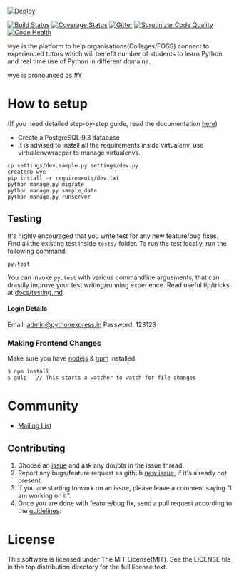 [![Deploy](https://www.herokucdn.com/deploy/button.png)](https://heroku.com/deploy)

[![Build Status](https://travis-ci.org/pythonindia/wye.svg)](https://travis-ci.org/pythonindia/wye) [![Coverage Status](https://coveralls.io/repos/pythonindia/wye/badge.svg?branch=master&service=github)](https://coveralls.io/github/pythonindia/wye?branch=master)
[![Gitter](https://badges.gitter.im/Join%20Chat.svg)](https://gitter.im/pythonindia/wye_chat_room?utm_source=share-link&utm_medium=link&utm_campaign=share-link)
[![Scrutinizer Code Quality](https://scrutinizer-ci.com/g/pythonindia/wye/badges/quality-score.png?b=master)](https://scrutinizer-ci.com/g/pythonindia/wye/?branch=master)
[![Code Health](https://landscape.io/github/pythonindia/wye/master/landscape.svg?style=flat)](https://landscape.io/github/pythonindia/wye/master)

wye is the platform to help organisations(Colleges/FOSS) connect to experienced tutors which will benefit number of students to learn Python and real time use of Python in different domains.

wye is pronounced as #Y

How to setup
============

(If you need detailed step-by-step guide, read the documentation [here](docs/setup.md))

 - Create a PostgreSQL 9.3 database
 - It is advised to install all the requirements inside virtualenv, use virtualenvwrapper to manage virtualenvs.

```
cp settings/dev.sample.py settings/dev.py
createdb wye
pip install -r requirements/dev.txt
python manage.py migrate
python manage.py sample_data
python manage.py runserver
```

## Testing

It's highly encouraged that you write test for any new feature/bug fixes. Find all the existing test inside `tests/` folder. To run the test locally, run the following command:

```
py.test
```

You can invoke `py.test` with various commandline arguements, that can drastily improve your test writing/running experience. Read useful tip/tricks at [docs/testing.md].

#### Login Details

Email: admin@pythonexpress.in
Password: 123123


### Making Frontend Changes

Make sure you have [nodejs][node] & [npm][npm] installed

```
$ npm install
$ gulp   // This starts a watcher to watch for file changes
```

[node]: https://nodejs.org/en/
[npm]: https://www.npmjs.com/

# Community

- [Mailing List]

Contributing
------------

1. Choose an [issue][issue-list] and ask any doubts in the issue thread.
2. Report any bugs/feature request as github [new issue][new-issue], if it's already not present.
3. If you are starting to work on an issue, please leave a comment saying "I am working on it".
4. Once you are done with feature/bug fix, send a pull request according to the [guidelines].

[issue-list]: https://github.com/pythonindia/wye/issues/
[new-issue]: https://github.com/pythonindia/wye/issues/new
[guidelines]: https://github.com/pythonindia/wye/blob/master/CONTRIBUTING.md
[docs/testing.md]: docs/testing.md

# License

This software is licensed under The MIT License(MIT). See the LICENSE file in the top distribution directory for the full license text.

[Mailing List]: http://lists.pssi.org.in/cgi-bin/mailman/listinfo/pythonexpress
